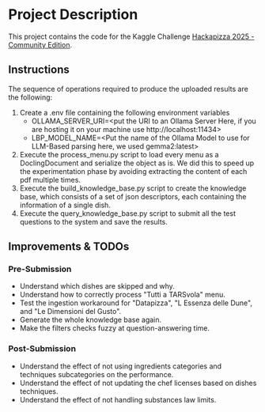 # Project Description

This project contains the code for the Kaggle Challenge [Hackapizza 2025 - Community Edition](https://www.kaggle.com/competitions/hackapizza-2025-community).

## Instructions 

The sequence of operations required to produce the uploaded results are the following:

1. Create a .env file containing the following environment variables
   * OLLAMA_SERVER_URI=<put the URI to an Ollama Server Here, if you are hosting it on your machine use 
     http://localhost:11434>
   * LBP_MODEL_NAME=<Put the name of the Ollama Model to use for LLM-Based parsing here, we used gemma2:latest>
2. Execute the process_menu.py script to load every menu as a DoclingDocument and serialize the object as is. We 
   did this to speed up the experimentation phase by avoiding extracting the content of each pdf multiple times.
3. Execute the build_knowledge_base.py script to create the knowledge base, which consists of a set of json 
   descriptors, each containing the information of a single dish.
4. Execute the query_knowledge_base.py script to submit all the test questions to the system and save the results.

## Improvements & TODOs

### Pre-Submission

* Understand which dishes are skipped and why.
* Understand how to correctly process "Tutti a TARSvola" menu.
* Test the ingestion workaround for "Datapizza", "L Essenza delle Dune", and "Le Dimensioni del Gusto".
* Generate the whole knowledge base again.
* Make the filters checks fuzzy at question-answering time.

### Post-Submission

* Understand the effect of not using ingredients categories and techniques subcategories on the performance.
* Understand the effect of not updating the chef licenses based on dishes techniques.
* Understand the effect of not handling substances law limits.
